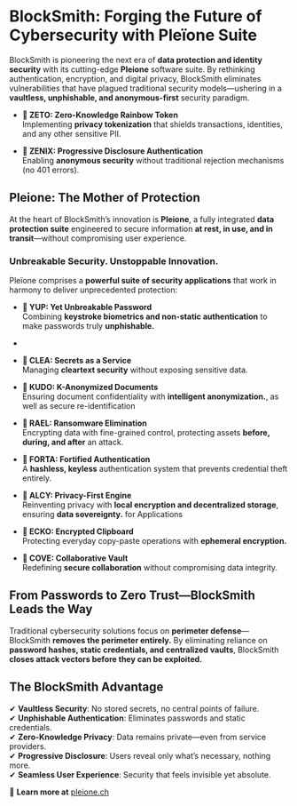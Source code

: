 # **BlockSmith: Forging the Future of Cybersecurity with Pleïone Suite**

BlockSmith is pioneering the next era of **data protection and identity security** with its cutting-edge **Pleione** software suite. By rethinking authentication, encryption, and digital privacy, BlockSmith eliminates vulnerabilities that have plagued traditional security models—ushering in a **vaultless, unphishable, and anonymous-first** security paradigm.  

- **🔹 ZETO: Zero-Knowledge Rainbow Token**  
  Implementing **privacy tokenization** that shields transactions, identities, and any other sensitive PII.  

- **🔹 ZENIX: Progressive Disclosure Authentication**  
  Enabling **anonymous security** without traditional rejection mechanisms (no 401 errors).  

## **Pleione: The Mother of Protection**  
At the heart of BlockSmith’s innovation is **Pleione**, a fully integrated **data protection suite** engineered to secure information **at rest, in use, and in transit**—without compromising user experience.  

### **Unbreakable Security. Unstoppable Innovation.**
Pleïone comprises a **powerful suite of security applications** that work in harmony to deliver unprecedented protection:  

- **🔹 YUP: Yet Unbreakable Password**  
  Combining **keystroke biometrics and non-static authentication** to make passwords truly **unphishable.**  
- 
- **🔹 CLEA: Secrets as a Service**  
  Managing **cleartext security** without exposing sensitive data.  


- **🔹 KUDO: K-Anonymized Documents**  
  Ensuring document confidentiality with **intelligent anonymization.**, as well as secure re-identification  

- **🔹 RAEL: Ransomware Elimination**  
  Encrypting data with fine-grained control, protecting assets **before, during, and after** an attack.  


- **🔹 FORTA: Fortified Authentication**  
  A **hashless, keyless** authentication system that prevents credential theft entirely.  

- **🔹 ALCY: Privacy-First Engine**  
  Reinventing privacy with **local encryption and decentralized storage**, ensuring **data sovereignty.** for Applications

- **🔹 ECKO: Encrypted Clipboard**  
  Protecting everyday copy-paste operations with **ephemeral encryption.**  

- **🔹 COVE: Collaborative Vault**  
  Redefining **secure collaboration** without compromising data integrity.  

## **From Passwords to Zero Trust—BlockSmith Leads the Way**  
Traditional cybersecurity solutions focus on **perimeter defense**—BlockSmith **removes the perimeter entirely.** By eliminating reliance on **password hashes, static credentials, and centralized vaults**, BlockSmith **closes attack vectors before they can be exploited.**  

## **The BlockSmith Advantage**
✔ **Vaultless Security**: No stored secrets, no central points of failure.  
✔ **Unphishable Authentication**: Eliminates passwords and static credentials.  
✔ **Zero-Knowledge Privacy**: Data remains private—even from service providers.  
✔ **Progressive Disclosure**: Users reveal only what’s necessary, nothing more.  
✔ **Seamless User Experience**: Security that feels invisible yet absolute.  

🔗 **Learn more at** [pleione.ch](https://pleione.ch/)  

